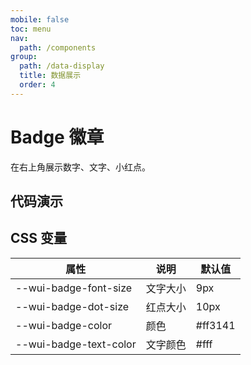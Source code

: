 ```yaml
---
mobile: false
toc: menu
nav:
  path: /components
group:
  path: /data-display
  title: 数据展示
  order: 4
---
```

# Badge 徽章

在右上角展示数字、文字、小红点。

## 代码演示

<code src="./demo/demo1.tsx"></code>


<API src="./Badge.tsx"></API>

## CSS 变量

| 属性 | 说明 | 默认值
| - | - | -
| --wui-badge-font-size | 文字大小 | 9px
| --wui-badge-dot-size | 红点大小 | 10px
| --wui-badge-color | 颜色 | #ff3141
| --wui-badge-text-color | 文字颜色 | #fff
